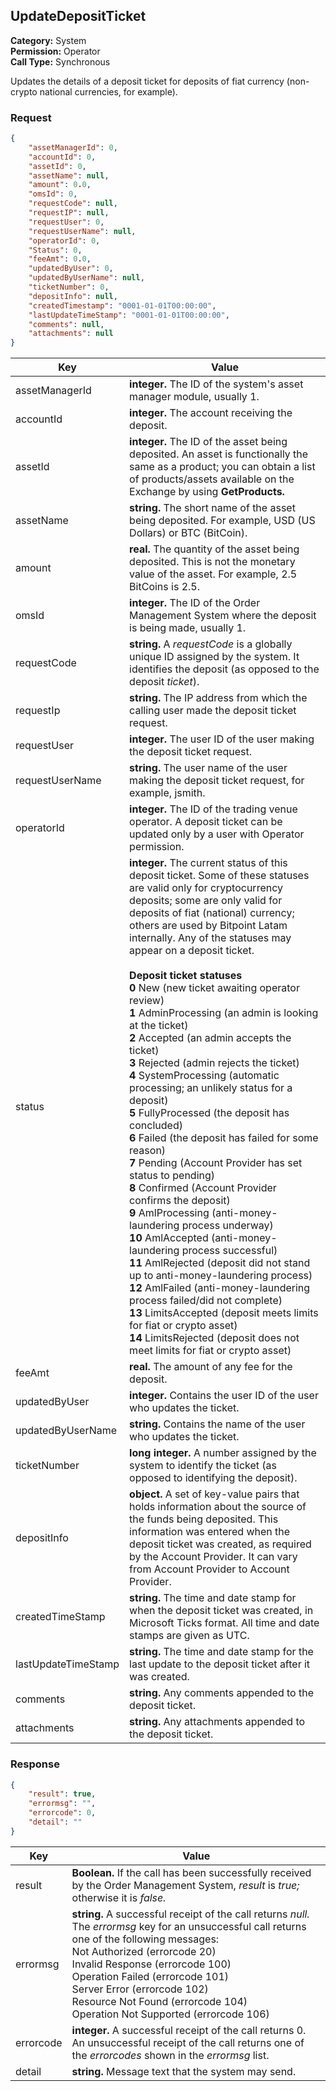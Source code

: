 ## UpdateDepositTicket

**Category:** System<br />**Permission:** Operator<br />**Call Type:** Synchronous

Updates the details of a deposit ticket for deposits of fiat currency (non-crypto national currencies, for example).

### Request

```json
{
    "assetManagerId": 0,
    "accountId": 0,
    "assetId": 0,
    "assetName": null,
    "amount": 0.0,
    "omsId": 0,
    "requestCode": null,
    "requestIP": null,
    "requestUser": 0,
    "requestUserName": null,
    "operatorId": 0,
    "Status": 0,
    "feeAmt": 0.0,
    "updatedByUser": 0,
    "updatedByUserName": null,
    "ticketNumber": 0,
    "depositInfo": null,
    "createdTimestamp": "0001-01-01T00:00:00",
    "lastUpdateTimeStamp": "0001-01-01T00:00:00",
    "comments": null,
    "attachments": null
}
```

| Key                 | Value                                                        |
| ------------------- | ------------------------------------------------------------ |
| assetManagerId      | **integer.** The ID of the system's asset manager module, usually 1. |
| accountId           | **integer.** The account receiving the deposit.              |
| assetId             | **integer.** The ID of the asset being deposited. An asset is functionally the same as a product; you can obtain a list of products/assets available on the Exchange by using **GetProducts.** |
| assetName           | **string.** The short name of the asset being deposited. For example, USD (US Dollars) or BTC (BitCoin). |
| amount              | **real.** The quantity of the asset being deposited. This is not the monetary value of the asset. For example, 2.5 BitCoins is 2.5. |
| omsId               | **integer.** The ID of the Order Management System where the deposit is being made, usually 1. |
| requestCode         | **string.** A *requestCode* is a globally unique ID assigned by the system. It identifies the deposit (as opposed to the deposit *ticket*). |
| requestIp           | **string.** The IP address from which the calling user made the deposit ticket request. |
| requestUser         | **integer.** The user ID of the user making the deposit ticket request. |
| requestUserName     | **string.** The user name of the user making the deposit ticket request, for example, jsmith. |
| operatorId          | **integer.** The ID of the trading venue operator. A deposit ticket can be updated only by a user with Operator permission. |
| status              | **integer.** The current status of this deposit ticket. Some of these statuses are valid only for cryptocurrency deposits; some are only valid for deposits of fiat (national) currency; others are used by Bitpoint Latam  internally. Any of the statuses may appear on a deposit ticket.<br /><br />**Deposit ticket statuses**<br />**0** New (new ticket awaiting operator review)<br />**1** AdminProcessing (an admin is looking at the ticket)<br />**2** Accepted (an admin accepts the ticket)<br />**3** Rejected (admin rejects the ticket)<br />**4** SystemProcessing (automatic processing; an unlikely status for a deposit)<br />**5** FullyProcessed (the deposit has concluded)<br />**6** Failed (the deposit has failed for some reason)<br />**7** Pending (Account Provider has set status to pending)<br />**8** Confirmed (Account Provider confirms the deposit)<br />**9** AmlProcessing (anti-money-laundering process underway)<br />**10** AmlAccepted (anti-money-laundering process successful)<br />**11** AmlRejected (deposit did not stand up to anti-money-laundering process)<br />**12** AmlFailed (anti-money-laundering process failed/did not complete)<br />**13** LimitsAccepted (deposit meets limits for fiat or crypto asset)<br />**14** LimitsRejected (deposit does not meet limits for fiat or crypto asset) |
| feeAmt              | **real.** The amount of any fee for the deposit.             |
| updatedByUser       | **integer.** Contains the user ID of the user who updates the ticket. |
| updatedByUserName   | **string.** Contains the name of the user who updates the ticket. |
| ticketNumber        | **long integer.** A number assigned by the system to identify the ticket (as opposed to identifying the deposit). |
| depositInfo         | **object.** A set of key-value pairs that holds information about the source of the funds being deposited. This information was entered when the deposit ticket was created, as required by the Account Provider. It can vary from Account Provider to Account Provider. |
| createdTimeStamp    | **string.** The time and date stamp for when the deposit ticket was created, in Microsoft Ticks format. All time and date stamps are given as UTC. |
| lastUpdateTimeStamp | **string.** The time and date stamp for the last update to the deposit ticket after it was created. |
| comments            | **string.** Any comments appended to the deposit ticket.     |
| attachments         | **string.** Any attachments appended to the deposit ticket.  |
### Response

```json
{
    "result": true,
    "errormsg": "",
    "errorcode": 0,
    "detail": ""
}
```
| Key       | Value                                                        |
| --------- | ------------------------------------------------------------ |
| result    | **Boolean.** If the call has been successfully received by the Order Management System, *result* is *true;* otherwise it is *false.* |
| errormsg  | **string.** A successful receipt of the call returns *null.* The *errormsg* key for an unsuccessful call returns one of the following messages:<br />Not Authorized (errorcode 20)<br />Invalid Response (errorcode 100)<br />Operation Failed (errorcode 101)<br />Server Error (errorcode 102)<br />Resource Not Found (errorcode 104)<br />Operation Not Supported (errorcode 106) |
| errorcode | **integer.** A successful receipt of the call returns 0. An unsuccessful receipt of the call returns one of the *errorcodes* shown in the *errormsg* list. |
| detail    | **string.** Message text that the system may send.           |

